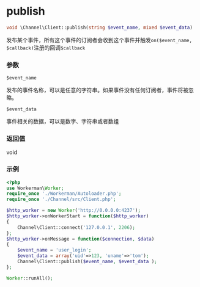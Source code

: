 # publish

```php
void \Channel\Client::publish(string $event_name, mixed $event_data)
```
发布某个事件，所有这个事件的订阅者会收到这个事件并触发```on($event_name, $callback)```注册的回调```$callback```

### 参数
``` $event_name ```

发布的事件名称，可以是任意的字符串。如果事件没有任何订阅者，事件将被忽略。

``` $event_data ```

事件相关的数据，可以是数字、字符串或者数组

### 返回值
void



### 示例
```php
<?php
use Workerman\Worker;
require_once './Workerman/Autoloader.php';
require_once './Channel/src/Client.php';

$http_worker = new Worker('http://0.0.0.0:4237');
$http_worker->onWorkerStart = function($http_worker)
{
    Channel\Client::connect('127.0.0.1', 2206);
};
$http_worker->onMessage = function($connection, $data)
{
    $event_name = 'user_login';
    $event_data = array('uid'=>123, 'uname'=>'tom');
    Channel\Client::publish($event_name, $event_data );
};

Worker::runAll();
```
